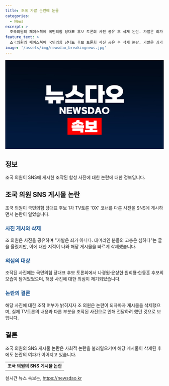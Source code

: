 ```yaml
---
title: 조국 가발 논란에 눈물
categories:
  - News
excerpt: >
  조국의원의 페이스북에 국민의힘 당대표 후보 토론회 사진 공유 후 삭제 논란. 가발은 죄가 아니다. 대머리인 분들의 고충은 심하다 글에 가발 OX퀴즈 합성사진 게시. 사실은 조작된 이미지로 판명되자 급속히 삭제. 실제 토론회 내용과 다르게 허구사진 공유 논란.
feature_text: >
  조국의원의 페이스북에 국민의힘 당대표 후보 토론회 사진 공유 후 삭제 논란. 가발은 죄가 아니다. 대머리인 분들의 고충은 심하다 글에 가발 OX퀴즈 합성사진 게시. 사실은 조작된 이미지로 판명되자 급속히 삭제. 실제 토론회 내용과 다르게 허구사진 공유 논란.
image: '/assets/img/newsdao_breakingnews.jpg'
---
```


<p><img src="/assets/img/newsdao_breakingnews.jpg" alt="koreaapp 속보" /></p>

<h2 data-ke-size="size26">정보</h2>

<p data-ke-size="size16">조국 의원이 SNS에 게시한 조작된 합성 사진에 대한 논란에 대한 정보입니다.</p>

<h2 data-ke-size="size24">조국 의원 SNS 게시물 논란</h2>

<p data-ke-size="size16">조국 의원이 국민의힘 당대표 후보 1차 TV토론 'OX' 코너를 다룬 사진을 SNS에 게시하면서 논란이 일었습니다.</p>

<h3><b><span style="color: #1a5490;">사진 게시와 삭제</span></b></h3>

<p data-ke-size="size16">조 의원은 사진을 공유하며 "가발은 죄가 아니다. 대머리인 분들의 고충은 심하다"는 글을 올렸지만, 이에 대한 지적이 나와 해당 게시물을 빠르게 삭제했습니다.</p>

<h3><b><span style="color: #1a5490;">의심의 대상</span></b></h3>

<p data-ke-size="size16">조작된 사진에는 국민의힘 당대표 후보 토론회에서 나경원·윤상현·원희룡·한동훈 후보의 모습이 담겨있었으며, 해당 사진에 대한 의심이 제기되었습니다.</p>

<h3><b><span style="color: #1a5490;">논란의 결론</span></b></h3>

<p data-ke-size="size16">해당 사진에 대한 조작 여부가 밝혀지자 조 의원은 논란이 되자마자 게시물을 삭제했으며, 실제 TV토론의 내용과 다른 부분을 조작된 사진으로 인해 전달하려 했던 것으로 보입니다.</p>

<h2 data-ke-size="size24">결론</h2>

<p data-ke-size="size16">조국 의원의 SNS 게시물 논란은 사회적 논란을 불러일으키며 해당 게시물이 삭제된 후에도 논란의 여파가 이어지고 있습니다.</p>

<table>
    <tbody>
        <tr>
            <td style="text-align: center; height: 17px;"><b>조국 의원의 SNS 게시물 논란</b></td>
        </tr>
    </tbody>
</table>
실시간 뉴스 속보는, <a href="https://newsdao.kr" rel="dofollow">https://newsdao.kr</a>


